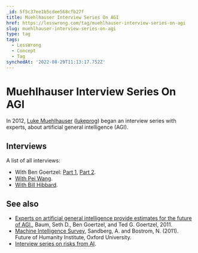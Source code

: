 ```yaml
---
_id: 5f5c37ee1b5cdee568cfb27f
title: Muehlhauser Interview Series On AGI
href: https://lesswrong.com/tag/muehlhauser-interview-series-on-agi
slug: muehlhauser-interview-series-on-agi
type: tag
tags:
  - LessWrong
  - Concept
  - Tag
synchedAt: '2022-08-29T11:13:17.752Z'
---
```

# Muehlhauser Interview Series On AGI

In 2012, [Luke Muehlhauser](http://lukeprog.com/) ([lukeprog](http://lesswrong.com/user/lukeprog)) began an interview series with experts, about artificial general intelligence (AGI).

## Interviews

A list of all interviews:

- With Ben Goertzel: [Part 1](http://lesswrong.com/r/discussion/lw/aw7/muehlhausergoertzel_dialogue_part_1/), [Part 2](http://lesswrong.com/r/discussion/lw/c7h/muehlhausergoertzel_dialogue_part_2/).
- [With Pei Wang](http://lesswrong.com/r/discussion/lw/bxr/muehlhauserwang_dialogue/).
- [With Bill Hibbard](http://lesswrong.com/r/discussion/lw/di6/muehlhauserhibbard_dialogue_on_agi/).

## See also

- [Experts on artificial general intelligence provide estimates for the future of AGI.](http://sethbaum.com/ac/2011_AI-Experts.html), Baum, Seth D., Ben Goertzel, and Ted G. Goertzel, 2011.
- [Machine Intelligence Survey](http://www.fhi.ox.ac.uk/__data/assets/pdf_file/0015/21516/MI_survey.pdf), Sandberg, A. and Bostrom, N. (2011). Future of Humanity Institute, Oxford University.
- [Interview series on risks from AI](http://wiki.lesswrong.com/wiki/Interview_series_on_risks_from_AI).